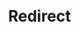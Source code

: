 ﻿---
layout: src/layouts/Redirect.astro
title: Redirect
redirect: /docs/octopus-rest-api/octopus-cli
pubDate:  2023-01-01
navSearch: false
navSitemap: false
navMenu: false
---

